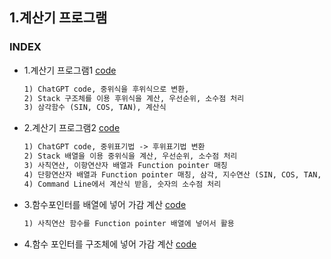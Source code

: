 ## 1.계산기 프로그램
### INDEX
* 1.계산기 프로그램1 [code](https://github.com/csbyun-data/C-Pro/edit/main/chap05/Calc/Calculation_formula.c)
    ```txt
  1) ChatGPT code, 중위식을 후위식으로 변환,
  2) Stack 구조체를 이용 후위식을 계산, 우선순위, 소수점 처리
  3) 삼각함수 (SIN, COS, TAN), 계산식
  ```
* 2.계산기 프로그램2 [code](https://github.com/csbyun-data/C-Pro/blob/main/chap05/Calc/Calculation_formula2.c)
  ```txt
  1) ChatGPT code, 중위표기법 -> 후위표기법 변환
  2) Stack 배열을 이용 중위식을 계산, 우선순위, 소수점 처리
  3) 사칙연산, 이항연산자 배열과 Function pointer 매칭
  4) 단항연산자 배열과 Function pointer 매칭, 삼각, 지수연산 (SIN, COS, TAN, EXP 함수)
  4) Command Line에서 계산식 받음, 숫자의 소수점 처리
  ```

* 3.함수포인터를 배열에 넣어 가감 계산 [code](https://github.com/csbyun-data/C-Pro/blob/main/chap05/Calc/Calculation_formula3.c)
  ```txt
  1) 사칙연산 함수를 Function pointer 배열에 넣어서 활용
  ```
* 4.함수 포인터를 구조체에 넣어 가감 계산 [code]()
